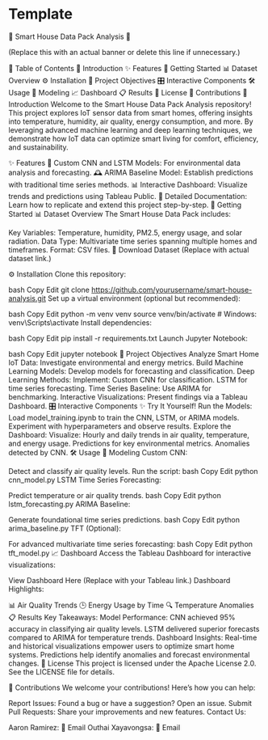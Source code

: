 # Template
🌟 Smart House Data Pack Analysis 🌟

(Replace this with an actual banner or delete this line if unnecessary.)

📜 Table of Contents
📖 Introduction
✨ Features
🚀 Getting Started
📊 Dataset Overview
⚙️ Installation
🎯 Project Objectives
🎛️ Interactive Components
🛠️ Usage
🧠 Modeling
📈 Dashboard
📋 Results
📜 License
🤝 Contributions
📖 Introduction
Welcome to the Smart House Data Pack Analysis repository! This project explores IoT sensor data from smart homes, offering insights into temperature, humidity, air quality, energy consumption, and more. By leveraging advanced machine learning and deep learning techniques, we demonstrate how IoT data can optimize smart living for comfort, efficiency, and sustainability.

✨ Features
🧠 Custom CNN and LSTM Models: For environmental data analysis and forecasting.
🕰️ ARIMA Baseline Model: Establish predictions with traditional time series methods.
📊 Interactive Dashboard: Visualize trends and predictions using Tableau Public.
📜 Detailed Documentation: Learn how to replicate and extend this project step-by-step.
🚀 Getting Started
📊 Dataset Overview
The Smart House Data Pack includes:

Key Variables: Temperature, humidity, PM2.5, energy usage, and solar radiation.
Data Type: Multivariate time series spanning multiple homes and timeframes.
Format: CSV files.
🔗 Download Dataset (Replace with actual dataset link.)

⚙️ Installation
Clone this repository:

bash
Copy
Edit
git clone https://github.com/yourusername/smart-house-analysis.git
Set up a virtual environment (optional but recommended):

bash
Copy
Edit
python -m venv venv
source venv/bin/activate  # Windows: venv\Scripts\activate
Install dependencies:

bash
Copy
Edit
pip install -r requirements.txt
Launch Jupyter Notebook:

bash
Copy
Edit
jupyter notebook
🎯 Project Objectives
Analyze Smart Home IoT Data: Investigate environmental and energy metrics.
Build Machine Learning Models: Develop models for forecasting and classification.
Deep Learning Methods: Implement:
Custom CNN for classification.
LSTM for time series forecasting.
Time Series Baseline: Use ARIMA for benchmarking.
Interactive Visualizations: Present findings via a Tableau Dashboard.
🎛️ Interactive Components
✨ Try It Yourself!
Run the Models:
Load model_training.ipynb to train the CNN, LSTM, or ARIMA models.
Experiment with hyperparameters and observe results.
Explore the Dashboard:
Visualize:
Hourly and daily trends in air quality, temperature, and energy usage.
Predictions for key environmental metrics.
Anomalies detected by CNN.
🛠️ Usage
🧠 Modeling
Custom CNN:

Detect and classify air quality levels.
Run the script:
bash
Copy
Edit
python cnn_model.py
LSTM Time Series Forecasting:

Predict temperature or air quality trends.
bash
Copy
Edit
python lstm_forecasting.py
ARIMA Baseline:

Generate foundational time series predictions.
bash
Copy
Edit
python arima_baseline.py
TFT (Optional):

For advanced multivariate time series forecasting:
bash
Copy
Edit
python tft_model.py
📈 Dashboard
Access the Tableau Dashboard for interactive visualizations:

View Dashboard Here (Replace with your Tableau link.)
Dashboard Highlights:

📊 Air Quality Trends
🕒 Energy Usage by Time
🔍 Temperature Anomalies
📋 Results
Key Takeaways:
Model Performance:
CNN achieved 95% accuracy in classifying air quality levels.
LSTM delivered superior forecasts compared to ARIMA for temperature trends.
Dashboard Insights:
Real-time and historical visualizations empower users to optimize smart home systems.
Predictions help identify anomalies and forecast environmental changes.
📜 License
This project is licensed under the Apache License 2.0. See the LICENSE file for details.

🤝 Contributions
We welcome your contributions! Here’s how you can help:

Report Issues: Found a bug or have a suggestion? Open an issue.
Submit Pull Requests: Share your improvements and new features.
Contact Us:

Aaron Ramirez: 📧 Email
Outhai Xayavongsa: 📧 Email
